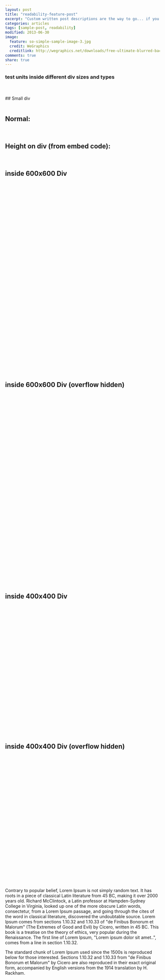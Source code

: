 ```yaml
---
layout: post
title: "readability-feature-post"
excerpt: "Custom written post descriptions are the way to go... if you're not lazy."
categories: articles
tags: [sample-post, readability]
modified: 2013-06-30
image:
  feature: so-simple-sample-image-3.jpg
  credit: WeGraphics
  creditlink: http://wegraphics.net/downloads/free-ultimate-blurred-background-pack/
comments: true
share: true
---
```

### test units inside different div sizes and types
<br>
<br>
## Small div
<div class="apester-media" id="small-div-for-test" data-media-id="5a48ce0132bf270001284512"></div><script async src="https://storage.googleapis.com/apester-staging/sdk/pe/core.min.js"></script>
<br>

## Normal:
<div class="apester-media" data-media-id="5a48ce0132bf270001284512"></div><script async src="https://storage.googleapis.com/apester-staging/sdk/pe/core.min.js"></script>
<br>

## Height on div (from embed code):
<div class="apester-media" data-media-id="5a48ce0132bf270001284512" height="388"></div><script async src="https://storage.googleapis.com/apester-staging/sdk/pe/core.min.js"></script>
<br>

## inside 600x600 Div
<div style="height: 600px; width: 600px; margin: 0 auto;">
<div class="apester-media" data-media-id="5a48ce0132bf270001284512" style=""></div><script async src="https://storage.googleapis.com/apester-staging/sdk/pe/core.min.js"></script>
</div>
<br>

## inside 600x600 Div (overflow hidden)
<div style="height: 600px; width: 600px; margin: 0 auto; overflow: hidden;">
<div class="apester-media" data-media-id="5a48ce0132bf270001284512" style=""></div><script async src="https://storage.googleapis.com/apester-staging/sdk/pe/core.min.js"></script>
</div>
<br>

## inside 400x400 Div
<div style="height: 400px; width: 400px; margin: 0 auto;">
<div class="apester-media" data-media-id="5a48ce0132bf270001284512" style=""></div><script async src="https://storage.googleapis.com/apester-staging/sdk/pe/core.min.js"></script>
</div>
<br>

## inside 400x400 Div (overflow hidden)
<div style="height: 400px; width: 400px; margin: 0 auto;">
<div class="apester-media" data-media-id="5a48ce0132bf270001284512" style=""></div><script async src="https://storage.googleapis.com/apester-staging/sdk/pe/core.min.js"></script>
</div>
<br>




Contrary to popular belief, Lorem Ipsum is not simply random text. It has roots in a piece of classical Latin literature from 45 BC, making it over 2000 years old. Richard McClintock, a Latin professor at Hampden-Sydney College in Virginia, looked up one of the more obscure Latin words, consectetur, from a Lorem Ipsum passage, and going through the cites of the word in classical literature, discovered the undoubtable source. Lorem Ipsum comes from sections 1.10.32 and 1.10.33 of "de Finibus Bonorum et Malorum" (The Extremes of Good and Evil) by Cicero, written in 45 BC. This book is a treatise on the theory of ethics, very popular during the Renaissance. The first line of Lorem Ipsum, "Lorem ipsum dolor sit amet..", comes from a line in section 1.10.32.

The standard chunk of Lorem Ipsum used since the 1500s is reproduced below for those interested. Sections 1.10.32 and 1.10.33 from "de Finibus Bonorum et Malorum" by Cicero are also reproduced in their exact original form, accompanied by English versions from the 1914 translation by H. Rackham.
